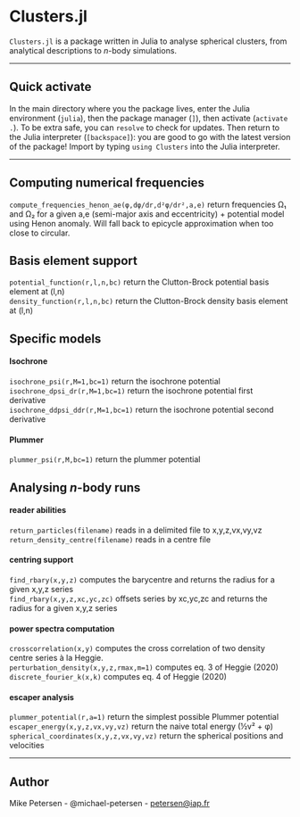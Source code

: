 
# Clusters.jl

`Clusters.jl` is a package written in Julia to analyse spherical
clusters, from analytical descriptions to _n_-body simulations.

-----------------------------

## Quick activate

In the main directory where you the package lives, enter the Julia environment (`julia`), then the package manager (`]`), then activate (`activate .`). To be extra safe, you can `resolve` to check for updates. Then return to the Julia interpreter (`[backspace]`): you are good to go with the latest version of the package! Import by typing `using Clusters` into the Julia interpreter.

-----------------------------

## Computing numerical frequencies

`compute_frequencies_henon_ae(φ,dφ/dr,d²φ/dr²,a,e)` return frequencies Ω₁ and Ω₂ for a given a,e (semi-major axis and eccentricity) + potential model using Henon anomaly. Will fall back to epicycle approximation when too close to circular.


## Basis element support

`potential_function(r,l,n,bc)` return the Clutton-Brock potential basis element at (l,n)  
`density_function(r,l,n,bc)` return the Clutton-Brock density basis element at (l,n)  

## Specific models

#### Isochrone
`isochrone_psi(r,M=1,bc=1)` return the isochrone potential  
`isochrone_dpsi_dr(r,M=1,bc=1)` return the isochrone potential first derivative  
`isochrone_ddpsi_ddr(r,M=1,bc=1)` return the isochrone potential second derivative  

#### Plummer
`plummer_psi(r,M,bc=1)` return the plummer potential  


## Analysing _n_-body runs
#### reader abilities

`return_particles(filename)` reads in a delimited file to x,y,z,vx,vy,vz  
`return_density_centre(filename)` reads in a centre file

#### centring support

`find_rbary(x,y,z)` computes the barycentre and returns the radius for a given x,y,z series  
`find_rbary(x,y,z,xc,yc,zc)` offsets series by xc,yc,zc and returns the radius for a given x,y,z series


#### power spectra computation

`crosscorrelation(x,y)` computes the cross correlation of two density centre series à la Heggie.  
`perturbation_density(x,y,z,rmax,m=1)` computes eq. 3 of Heggie (2020)  
`discrete_fourier_k(x,k)` computes eq. 4 of Heggie (2020)

#### escaper analysis

`plummer_potential(r,a=1)` return the simplest possible Plummer potential  
`escaper_energy(x,y,z,vx,vy,vz)` return the naive total energy (½v² + φ)  
`spherical_coordinates(x,y,z,vx,vy,vz)` return the spherical positions and velocities


-----------------------------

## Author

Mike Petersen -  @michael-petersen - petersen@iap.fr
